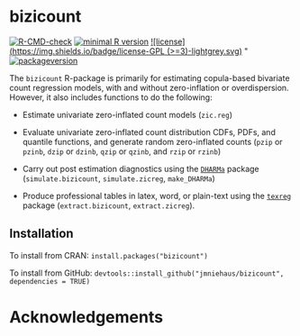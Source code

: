 # bizicount

  <!-- badges: start -->
  [![R-CMD-check](https://github.com/jmniehaus/bizicount/workflows/R-CMD-check/badge.svg)](https://github.com/jmniehaus/bizicount/actions)
  [![minimal R version](https://img.shields.io/badge/R%3E%3D-4.1.0-6666ff.svg)](https://cran.r-project.org/)
  [![license](https://img.shields.io/badge/license-GPL (>=3)-lightgrey.svg)](https://choosealicense.com/)
  "[![packageversion](https://img.shields.io/badge/Package%20version-1.0.0-orange.svg?style=flat-square)](commits/master)
  <!-- badges: end -->

The `bizicount` R-package is primarily for estimating copula-based bivariate 
count regression models, with and without zero-inflation or overdispersion. 
However, it also includes functions to do the following:

* Estimate univariate zero-inflated count models (`zic.reg`)
     
* Evaluate univariate zero-inflated count distribution CDFs, PDFs, and quantile 
functions, and generate random zero-inflated counts (`pzip` or `pzinb`, `dzip` or `dzinb`, `qzip` or `qzinb`, and `rzip` or `rzinb`)
     
* Carry out post estimation diagnostics using the [`DHARMa`](https://github.com/florianhartig/DHARMa) package (`simulate.bizicount`, `simulate.zicreg`, `make_DHARMa`)
     
* Produce professional tables in latex, word, or plain-text using the [`texreg`](https://github.com/leifeld/texreg) package (`extract.bizicount`, `extract.zicreg`). 
     
## Installation

To install from CRAN: 
`install.packages("bizicount")`

To install from GitHub:
`devtools::install_github("jmniehaus/bizicount", dependencies = TRUE)`

# Acknowledgements 
